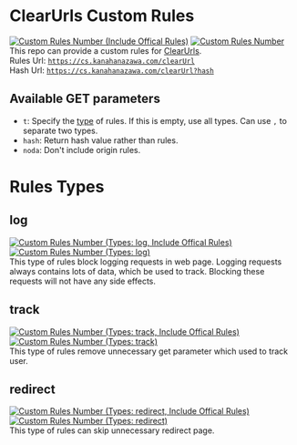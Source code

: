 # ClearUrls Custom Rules
[![Custom Rules Number (Include Offical Rules)](https://cs.kanahanazawa.com/clearUrl?bagel)](https://cs.kanahanazawa.com/clearUrl)
[![Custom Rules Number](https://cs.kanahanazawa.com/clearUrl?bagel&noda)](https://cs.kanahanazawa.com/clearUrl?noda)  
This repo can provide a custom rules for [ClearUrls](https://gitlab.com/KevinRoebert/ClearUrls).  
Rules Url: [`https://cs.kanahanazawa.com/clearUrl`](https://cs.kanahanazawa.com/clearUrl)  
Hash Url: [`https://cs.kanahanazawa.com/clearUrl?hash`](https://cs.kanahanazawa.com/clearUrl?hash)

## Available GET parameters
- `t`: Specify the [type](#rules-types) of rules. If this is empty, use all types. Can use `,` to separate two types.
- `hash`: Return hash value rather than rules.
- `noda`: Don't include origin rules.

# Rules Types
## log
[![Custom Rules Number (Types: log, Include Offical Rules)](https://cs.kanahanazawa.com/clearUrl?bagel&t=log)](https://cs.kanahanazawa.com/clearUrl?t=log)
[![Custom Rules Number (Types: log)](https://cs.kanahanazawa.com/clearUrl?bagel&t=log&noda)](https://cs.kanahanazawa.com/clearUrl?t=log&noda)  
This type of rules block logging requests in web page. Logging requests always contains lots of data, which be used to track. Blocking these requests will not have any side effects.
## track
[![Custom Rules Number (Types: track, Include Offical Rules)](https://cs.kanahanazawa.com/clearUrl?bagel&t=track)](https://cs.kanahanazawa.com/clearUrl?t=track)
[![Custom Rules Number (Types: track)](https://cs.kanahanazawa.com/clearUrl?bagel&t=track&noda)](https://cs.kanahanazawa.com/clearUrl?t=track&noda)  
This type of rules remove unnecessary get parameter which used to track user.
## redirect
[![Custom Rules Number (Types: redirect, Include Offical Rules)](https://cs.kanahanazawa.com/clearUrl?bagel&t=redirect)](https://cs.kanahanazawa.com/clearUrl?t=redirect)
[![Custom Rules Number (Types: redirect)](https://cs.kanahanazawa.com/clearUrl?bagel&t=redirect&noda)](https://cs.kanahanazawa.com/clearUrl?t=redirect&noda)  
This type of rules can skip unnecessary redirect page.
